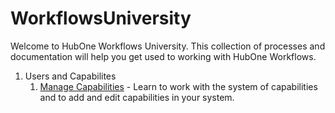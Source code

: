 # WorkflowsUniversity

Welcome to HubOne Workflows University. This collection of processes and documentation will help you get used to working with HubOne Workflows.

1. Users and Capabilites
   1. [Manage Capabilities](manage-capabilities.md) - Learn to work with the system of capabilities and to add and edit capabilities in your system.